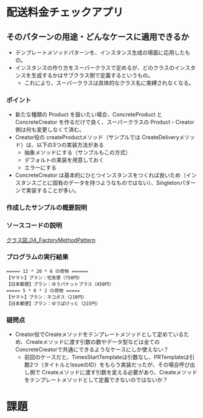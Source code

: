 # 配送料金チェックアプリ
## そのパターンの用途・どんなケースに適用できるか
- テンプレートメソッドパターンを、インスタンス生成の場面に応用したもの。
- インスタンスの作り方をスーパークラスで定めるが、どのクラスのインスタンスを生成するかはサブクラス側で定義するというもの。
    - これにより、スーパークラスは具体的なクラス名に束縛されなくなる。

### ポイント
- 新たな種類の Product を扱いたい場合、ConcreteProduct と ConcreteCreator を作るだけで良く、スーパークラスの Product・Creator 側は何も変更しなくて済む。
- Creator役の createProductメソッド（サンプルでは CreateDeliveryメソッド）は、以下の3つの実装方法がある
    - 抽象メソッドにする（サンプルもこの方式）
    - デフォルトの実装を用意しておく
    - エラーにする
- ConcreteCreator は基本的にひとつインスタンスをつくれば良いため（インスタンスごとに固有のデータを持つようなものではない）、Singletonパターンで実装することが多い。

### 作成したサンプルの概要説明
### ソースコードの説明
[クラス図_04_FactoryMethodPattern](https://app.diagrams.net/#G1tgGOTJkjeALWFz7hoxEG2k6krkbFmu5A#%7B%22pageId%22%3A%22SImt-kA3hvNWynnzsYsr%22%7D)

### プログラムの実行結果
```
===== 12 * 20 * 6 の荷物 ======
【ヤマト】プラン：宅急便（750円）
【日本郵便】プラン：ゆうパケットプラス（450円）
===== 5 * 6 * 2 の荷物 =====
【ヤマト】プラン：ネコポス（210円）
【日本郵便】プラン：ゆうぱけっと（215円）
```

### 疑問点
- Creator役でCreateメソッドをテンプレートメソッドとして定めているため、Createメソッドに渡す引数の数やデータ型などは全てのConcreteCreatorで共通にできるようなケースにしか使えない？
    - 前回のケースだと、TimesStartTemplateは引数なし、PRTemplateは引数2つ（タイトルとIssueのID）をもらう実装だったが、その場合呼び出し側で Createメソッドに渡す引数を変える必要があり、Createメソッドをテンプレートメソッドとして定義できないのではないか？

# 課題